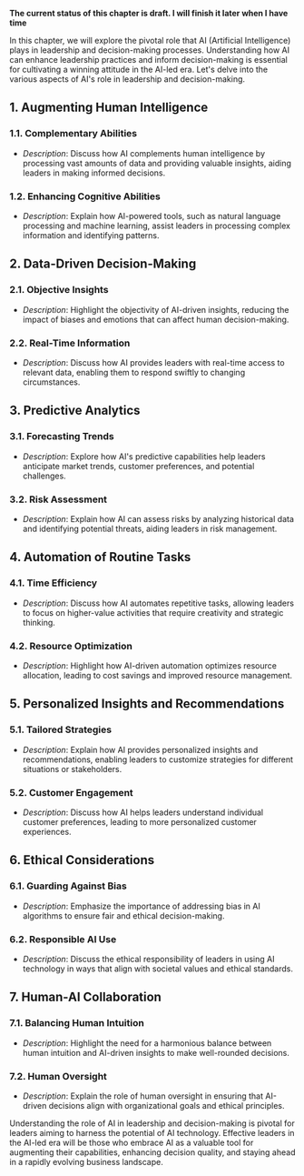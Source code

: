 **The current status of this chapter is draft. I will finish it later when I have time**

In this chapter, we will explore the pivotal role that AI (Artificial Intelligence) plays in leadership and decision-making processes. Understanding how AI can enhance leadership practices and inform decision-making is essential for cultivating a winning attitude in the AI-led era. Let's delve into the various aspects of AI's role in leadership and decision-making.

**1. Augmenting Human Intelligence**
------------------------------------

### 1.1. **Complementary Abilities**

* *Description*: Discuss how AI complements human intelligence by processing vast amounts of data and providing valuable insights, aiding leaders in making informed decisions.

### 1.2. **Enhancing Cognitive Abilities**

* *Description*: Explain how AI-powered tools, such as natural language processing and machine learning, assist leaders in processing complex information and identifying patterns.

**2. Data-Driven Decision-Making**
----------------------------------

### 2.1. **Objective Insights**

* *Description*: Highlight the objectivity of AI-driven insights, reducing the impact of biases and emotions that can affect human decision-making.

### 2.2. **Real-Time Information**

* *Description*: Discuss how AI provides leaders with real-time access to relevant data, enabling them to respond swiftly to changing circumstances.

**3. Predictive Analytics**
---------------------------

### 3.1. **Forecasting Trends**

* *Description*: Explore how AI's predictive capabilities help leaders anticipate market trends, customer preferences, and potential challenges.

### 3.2. **Risk Assessment**

* *Description*: Explain how AI can assess risks by analyzing historical data and identifying potential threats, aiding leaders in risk management.

**4. Automation of Routine Tasks**
----------------------------------

### 4.1. **Time Efficiency**

* *Description*: Discuss how AI automates repetitive tasks, allowing leaders to focus on higher-value activities that require creativity and strategic thinking.

### 4.2. **Resource Optimization**

* *Description*: Highlight how AI-driven automation optimizes resource allocation, leading to cost savings and improved resource management.

**5. Personalized Insights and Recommendations**
------------------------------------------------

### 5.1. **Tailored Strategies**

* *Description*: Explain how AI provides personalized insights and recommendations, enabling leaders to customize strategies for different situations or stakeholders.

### 5.2. **Customer Engagement**

* *Description*: Discuss how AI helps leaders understand individual customer preferences, leading to more personalized customer experiences.

**6. Ethical Considerations**
-----------------------------

### 6.1. **Guarding Against Bias**

* *Description*: Emphasize the importance of addressing bias in AI algorithms to ensure fair and ethical decision-making.

### 6.2. **Responsible AI Use**

* *Description*: Discuss the ethical responsibility of leaders in using AI technology in ways that align with societal values and ethical standards.

**7. Human-AI Collaboration**
-----------------------------

### 7.1. **Balancing Human Intuition**

* *Description*: Highlight the need for a harmonious balance between human intuition and AI-driven insights to make well-rounded decisions.

### 7.2. **Human Oversight**

* *Description*: Explain the role of human oversight in ensuring that AI-driven decisions align with organizational goals and ethical principles.

Understanding the role of AI in leadership and decision-making is pivotal for leaders aiming to harness the potential of AI technology. Effective leaders in the AI-led era will be those who embrace AI as a valuable tool for augmenting their capabilities, enhancing decision quality, and staying ahead in a rapidly evolving business landscape.
